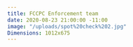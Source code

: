 ```yaml
---
title: FCCPC Enforcement team
date: 2020-08-23 21:00:00 -11:00
image: "/uploads/spot%20check%202.jpg"
Dimensions: 1012x675
---
```


